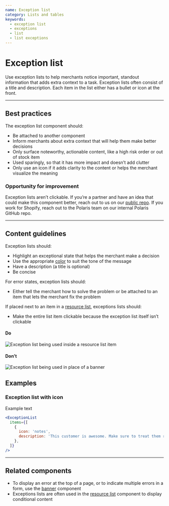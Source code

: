 ```yaml
---
name: Exception list
category: Lists and tables
keywords:
  - exception list
  - exceptions
  - list
  - list exceptions
---
```


# Exception list

Use exception lists to help merchants notice important, standout information that adds extra context to a task. Exception lists often consist of a title and description. Each item in the list either has a bullet or icon at the front.

---

## Best practices

The exception list component should:

- Be attached to another component
- Inform merchants about extra context that will help them make better decisions
- Only surface noteworthy, actionable content, like a high risk order or out of stock item
- Used sparingly, so that it has more impact and doesn’t add clutter
- Only use an icon if it adds clarity to the content or helps the merchant visualize the meaning

<!-- improvement -->

### Opportunity for improvement

Exception lists aren’t clickable. If you’re a partner and have an idea that could make this component better, reach out to us on our [public repo](https://github.com/shopify/polaris/issues). If you work for Shopify, reach out to the Polaris team on our internal Polaris GitHub repo.

<!-- end -->

---

## Content guidelines

Exception lists should:

- Highlight an exceptional state that helps the merchant make a decision
- Use the appropriate [color](https://polaris.shopify.com/visuals/colors) to suit the tone of the message
- Have a description (a title is optional)
- Be concise

For error states, exception lists should:

- Either tell the merchant how to solve the problem or be attached to an item that lets the merchant fix the problem

If placed next to an item in a [resource list](https://polaris.shopify.com/components/lists-and-tables/resource-list), exceptions lists should:

- Make the entire list item clickable because the exception list itself isn’t clickable

<!-- usagelist -->

#### Do

![Exception list being used inside a resource list item](exception-list/do-exception-list.png)

#### Don’t

![Exception list being used in place of a banner](exception-list/dont-exception-list.png)

<!-- end -->

## Examples

### Exception list with icon

Example text

```jsx
<ExceptionList
  items={[
    {
      icon: 'notes',
      description: 'This customer is awesome. Make sure to treat them right!',
    },
  ]}
/>
```

---

## Related components

<!-- remove comment and adjust link when component is built -->

<!-- * To display an error in a card or section, use the [contextual banner]() component -->

- To display an error at the top of a page, or to indicate multiple errors in a form, use the [banner](https://polaris.shopify.com/components/feedback-indicators/banner) component
- Exceptions lists are often used in the [resource list](https://polaris.shopify.com/components/lists-and-tables/resource-list) component to display conditional content
